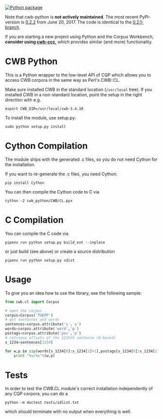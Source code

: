 [![Python package](https://github.com/fau-klue/cwb-python/actions/workflows/python-package.yml/badge.svg)](https://github.com/fau-klue/cwb-python/actions/workflows/python-package.yml)

Note that cwb-python is **not actively maintained**. The most recent
PyPI-version is [0.2.2](https://pypi.org/project/cwb-python/) from
June 20, 2017. The code is identical to the
[0.2.1-branch](https://github.com/fau-klue/cwb-python/tree/v0.2.1).

If you are starting a new project using Python and the Corpus
Workbench, **consider using
[cwb-ccc](https://github.com/ausgerechnet/cwb-ccc),** which provides
similar (and more) functionality.


# CWB Python

This is a Python wrapper to the low-level API of CQP which allows you
to access CWB corpora in the same way as Perl's CWB::CL.

Make sure installed CWB in the standard location (`/usr/local` tree).
If you installed CWB in a non-standard location, point the setup in
the right direction with e.g.

    export CWB_DIR=/usr/local/cwb-3.4.10

To install the module, use setup.py:

    sudo python setup.py install

# Cython Compilation

The module ships with the generated .c files, so you do not need
Cython for the installation.

If you want to re-generate the .c files, you need Cython:

    pip install Cython

You can then compile the Cython code to C via

    cython -2 cwb_python/CWB/CL.pyx
    
# C Compilation

You can compile the C code via

    pipenv run python setup.py build_ext --inplace
    
or just build (see above) or create a source distribution

    pipenv run python setup.py sdist

# Usage

To give you an idea how to use the library, see the following sample:

```python
from cwb.cl import Corpus

# open the corpus
corpus=Corpus('TUEPP')
# get sentences and words
sentences=corpus.attribute('s','s')
words=corpus.attribute('word','p')
postags=corpus.attribute('pos','p')
# retrieve offsets of the 1235th sentence (0-based)
s_1234=sentences[1234]

for w,p in zip(words[s_1234[0]:s_1234[1]+1],postags[s_1234[0]:s_1234[1]+1]):
    print "%s/%s"%(w,p)
```

# Tests

In order to test the CWB.CL module's correct installation
independently of any CQP corpora, you can do a

    python -m doctest tests/idlist.txt

which should terminate with no output when everything is well.
